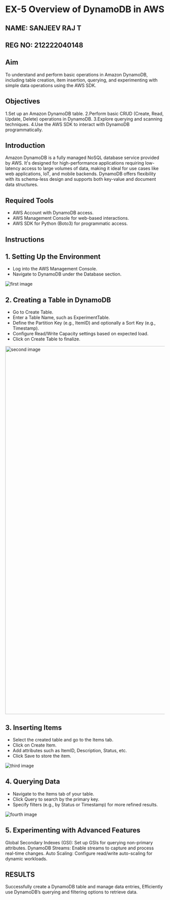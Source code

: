 # EX-5 Overview of DynamoDB in AWS
## NAME: SANJEEV RAJ T
## REG NO: 212222040148
## Aim
To understand and perform basic operations in Amazon DynamoDB, including table creation, item insertion, querying, and experimenting with simple data operations using the AWS SDK.

## Objectives
1.Set up an Amazon DynamoDB table.
2.Perform basic CRUD (Create, Read, Update, Delete) operations in DynamoDB.
3.Explore querying and scanning techniques.
4.Use the AWS SDK to interact with DynamoDB programmatically.

## Introduction
Amazon DynamoDB is a fully managed NoSQL database service provided by AWS. It's designed for high-performance applications requiring low-latency access to large volumes of data, making it ideal for use cases like web applications, IoT, and mobile backends. DynamoDB offers flexibility with its schema-less design and supports both key-value and document data structures.

## Required Tools
* AWS Account with DynamoDB access.
* AWS Management Console for web-based interactions.
* AWS SDK for Python (Boto3) for programmatic access.

## Instructions
## 1. Setting Up the Environment
* Log into the AWS Management Console.
* Navigate to DynamoDB under the Database section.

![first image](https://github.com/user-attachments/assets/47a8db33-e777-4ba5-93ee-9e914a1a6623)

## 2. Creating a Table in DynamoDB
* Go to Create Table.
* Enter a Table Name, such as ExperimentTable.
* Define the Partition Key (e.g., ItemID) and optionally a Sort Key (e.g., Timestamp).
* Configure Read/Write Capacity settings based on expected load.
* Click on Create Table to finalize.

<img width="1163" alt="second image" src="https://github.com/user-attachments/assets/c254c4ad-813a-44d3-b321-2bbf93e79b52">

## 3. Inserting Items
* Select the created table and go to the Items tab.
* Click on Create Item.
* Add attributes such as ItemID, Description, Status, etc.
* Click Save to store the item.

![third image](https://github.com/user-attachments/assets/b4589bbb-995e-42a1-b5d1-b1f3d6655ac1)

## 4. Querying Data
* Navigate to the Items tab of your table.
* Click Query to search by the primary key.
* Specify filters (e.g., by Status or Timestamp) for more refined results.

![fourth image](https://github.com/user-attachments/assets/78d81da0-ddb6-43a2-9c72-aab23dede527)

## 5. Experimenting with Advanced Features
Global Secondary Indexes (GSI): Set up GSIs for querying non-primary attributes. DynamoDB Streams: Enable streams to capture and process real-time changes. Auto Scaling: Configure read/write auto-scaling for dynamic workloads.

## RESULTS
Successfully create a DynamoDB table and manage data entries, Efficiently use DynamoDB’s querying and filtering options to retrieve data.






